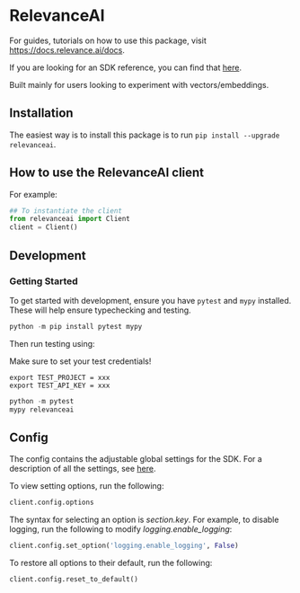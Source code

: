 # RelevanceAI

For guides, tutorials on how to use this package, visit https://docs.relevance.ai/docs.

If you are looking for an SDK reference, you can find that [here](https://youthful-leakey-ab1977.netlify.app/index.html).

Built mainly for users looking to experiment with vectors/embeddings.

## Installation 

The easiest way is to install this package is to run `pip install --upgrade relevanceai`.

## How to use the RelevanceAI client

For example:

```python
## To instantiate the client 
from relevanceai import Client
client = Client()
```

## Development

### Getting Started

To get started with development, ensure you have `pytest` and `mypy` installed. These will help ensure typechecking and testing.

```python
python -m pip install pytest mypy
```


Then run testing using:

Make sure to set your test credentials!

```
export TEST_PROJECT = xxx 
export TEST_API_KEY = xxx 
```

```python
python -m pytest
mypy relevanceai
```

## Config

The config contains the adjustable global settings for the SDK. For a description of all the settings, see [here](https://youthful-leakey-ab1977.netlify.app/index.html).  

To view setting options, run the following:

```python
client.config.options
```

The syntax for selecting an option is *section.key*. For example, to disable logging, run the following to modify *logging.enable_logging*:

```python
client.config.set_option('logging.enable_logging', False)
```

To restore all options to their default, run the following:

```python
client.config.reset_to_default()
```
